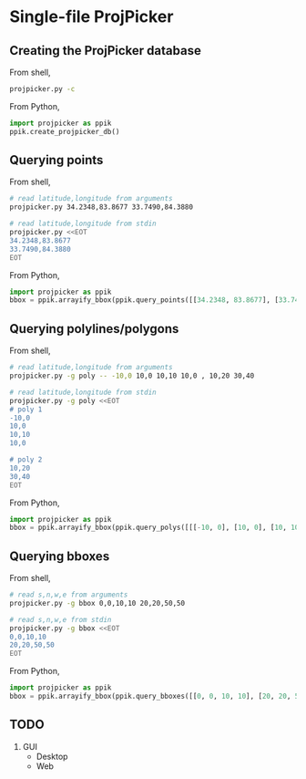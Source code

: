 # Single-file ProjPicker

## Creating the ProjPicker database

From shell,
```bash
projpicker.py -c
```

From Python,
```python
import projpicker as ppik
ppik.create_projpicker_db()
```

## Querying points

From shell,
```bash
# read latitude,longitude from arguments
projpicker.py 34.2348,83.8677 33.7490,84.3880

# read latitude,longitude from stdin
projpicker.py <<EOT
34.2348,83.8677
33.7490,84.3880
EOT
```

From Python,
```python
import projpicker as ppik
bbox = ppik.arrayify_bbox(ppik.query_points([[34.2348, 83.8677], [33.7490, 84.3880]]))
```

## Querying polylines/polygons

From shell,
```bash
# read latitude,longitude from arguments
projpicker.py -g poly -- -10,0 10,0 10,10 10,0 , 10,20 30,40

# read latitude,longitude from stdin
projpicker.py -g poly <<EOT
# poly 1
-10,0
10,0
10,10
10,0

# poly 2
10,20
30,40
EOT
```

From Python,
```python
import projpicker as ppik
bbox = ppik.arrayify_bbox(ppik.query_polys([[[-10, 0], [10, 0], [10, 10], [10, 0]], [[10, 20], [30, 40]]]))
```

## Querying bboxes

From shell,
```bash
# read s,n,w,e from arguments
projpicker.py -g bbox 0,0,10,10 20,20,50,50

# read s,n,w,e from stdin
projpicker.py -g bbox <<EOT
0,0,10,10
20,20,50,50
EOT
```

From Python,
```python
import projpicker as ppik
bbox = ppik.arrayify_bbox(ppik.query_bboxes([[0, 0, 10, 10], [20, 20, 50, 50]]))
```

## TODO

1. GUI
   * Desktop
   * Web
